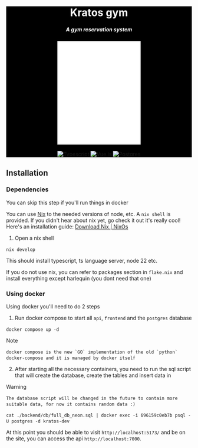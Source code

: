 <div align="center" style="background: black; color: white;">

# Kratos gym
##### A gym reservation system

[//]: <> (Gonna need to change picture based on the theme later on :D)
<img alt="Kratos" height="280" src="./frontend/public/logo-vert-cropped.svg" />

[![Typescript](https://img.shields.io/badge/TypeScript-3178C6?style=for-the-badge&logo=typescript&logoColor=white)](https://www.typescriptlang.org/)
[![Vue.js](https://img.shields.io/badge/Vue.js-35495E?style=for-the-badge&logo=vuedotjs&logoColor=4FC08D)](https://vuejs.org/)
[![Postgres](https://img.shields.io/badge/postgresql-4169e1?style=for-the-badge&logo=postgresql&logoColor=white)](https://www.postgresql.org/)
</div>

## Installation

### Dependencies

You can skip this step if you'll run things in docker

You can use [Nix](https://nixos.org/) to the needed versions of node, etc. A `nix shell` is provided. If you didn't hear about nix yet, go check it out it's really cool!
Here's an installation guide: [Download Nix | NixOs](https://nixos.org/download/#download-nix)

1. Open a nix shell
```
nix develop
```
This should install typescript, ts language server, node 22 etc.

If you do not use nix, you can refer to packages section in `flake.nix` and install everything except harlequin (you dont need that one)

### Using docker

Using docker you'll need to do 2 steps

1. Run docker compose to start all `api`, `frontend` and the `postgres` database
```
docker compose up -d
```
> [!NOTE]
    docker compose is the new `GO` implementation of the old `python` docker-compose and it is managed by docker itself
> 

2. After starting all the necessary containers, you need to run the sql script that will create the database, create the tables and insert data in

> [!WARNING]
    The database script will be changed in the future to contain more suitable data, for now it contains random data :)
> 
```
cat ./backend/db/full_db_neon.sql | docker exec -i 696159c0eb7b psql -U postgres -d kratos-dev
```
At this point you should be able to visit `http://localhost:5173/` and be on the site, you can access the api `http://localhost:7000`.
